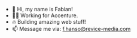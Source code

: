 - 👋 Hi, my name is Fabian!
- 👨‍💻 Working for Accenture.
- 🔥 Building amazing web stuff!
- 📫 Message me via: f.hanso@revice-media.com
